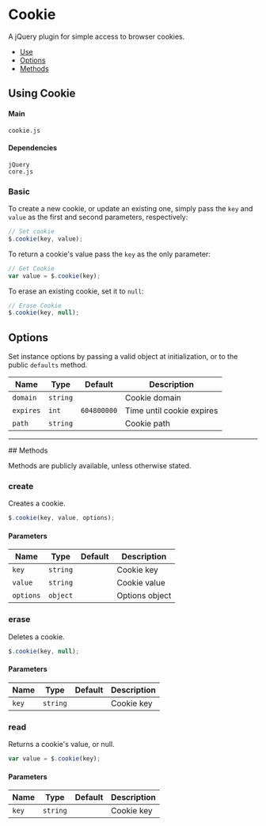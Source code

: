 # Cookie

A jQuery plugin for simple access to browser cookies.

<!-- HEADER END -->

<!-- NAV START -->

* [Use](#use)
* [Options](#options)
* [Methods](#methods)

<!-- NAV END -->

<!-- DEMO BUTTON -->

## <a name="use"></a> Using Cookie


#### Main

```markup
cookie.js
```


#### Dependencies

```markup
jQuery
core.js
```

### Basic

To create a new cookie, or update an existing one, simply pass the `key` and `value` as the first and second parameters, respectively:

```javascript
// Set cookie
$.cookie(key, value);
```

To return a cookie's value pass the `key` as the only parameter:

```javascript
// Get Cookie
var value = $.cookie(key);
```

To erase an existing cookie, set it to `null`:

```javascript
// Erase Cookie
$.cookie(key, null);
```


## <a name="options"></a> Options

Set instance options by passing a valid object at initialization, or to the public `defaults` method.

| Name | Type | Default | Description |
| --- | --- | --- | --- |
| `domain` | `string` | &nbsp; | Cookie domain |
| `expires` | `int` | `604800000` | Time until cookie expires |
| `path` | `string` | &nbsp; | Cookie path |

<hr>
## <a name="methods"></a> Methods

Methods are publicly available, unless otherwise stated.

### create

Creates a cookie.

```javascript
$.cookie(key, value, options);
```

#### Parameters

| Name | Type | Default | Description |
| --- | --- | --- | --- |
| `key` | `string` | &nbsp; | Cookie key |
| `value` | `string` | &nbsp; | Cookie value |
| `options` | `object` | &nbsp; | Options object |

### erase

Deletes a cookie.

```javascript
$.cookie(key, null);
```

#### Parameters

| Name | Type | Default | Description |
| --- | --- | --- | --- |
| `key` | `string` | &nbsp; | Cookie key |

### read

Returns a cookie's value, or null.

```javascript
var value = $.cookie(key);
```

#### Parameters

| Name | Type | Default | Description |
| --- | --- | --- | --- |
| `key` | `string` | &nbsp; | Cookie key |

